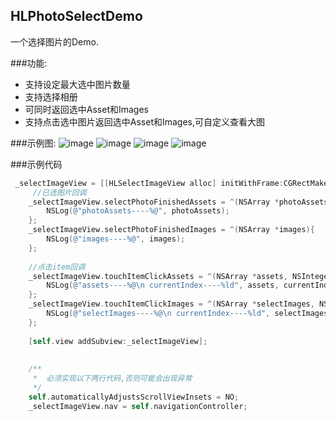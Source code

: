## HLPhotoSelectDemo
一个选择图片的Demo.

###功能:
*  支持设定最大选中图片数量
*  支持选择相册
*  可同时返回选中Asset和Images
*  支持点击选中图片返回选中Asset和Images,可自定义查看大图

###示例图:
![image](https://raw.githubusercontent.com/huanglei1926/HLPhotoSelectDemo/master/HLPhotoSelectDemo/Picture/Snip20160716_1.png)
![image](https://raw.githubusercontent.com/huanglei1926/HLPhotoSelectDemo/master/HLPhotoSelectDemo/Picture/Snip20160716_2.png)
![image](https://raw.githubusercontent.com/huanglei1926/HLPhotoSelectDemo/master/HLPhotoSelectDemo/Picture/Snip20160716_3.png)
![image](https://raw.githubusercontent.com/huanglei1926/HLPhotoSelectDemo/master/HLPhotoSelectDemo/Picture/Snip20160716_4.png)


###示例代码
```objective-c
 _selectImageView = [[HLSelectImageView alloc] initWithFrame:CGRectMake(0, 64, self.view.bounds.size.width, 200) MaxCount:3];
     //已选图片回调
    _selectImageView.selectPhotoFinishedAssets = ^(NSArray *photoAssets){
        NSLog(@"photoAssets----%@", photoAssets);
    };
    _selectImageView.selectPhotoFinishedImages = ^(NSArray *images){
        NSLog(@"images----%@", images);
    };
    
    //点击item回调
    _selectImageView.touchItemClickAssets = ^(NSArray *assets, NSInteger currentIndex){
        NSLog(@"assets----%@\n currentIndex----%ld", assets, currentIndex);
    };
    _selectImageView.touchItemClickImages = ^(NSArray *selectImages, NSInteger currentIndex){
        NSLog(@"selectImages----%@\n currentIndex----%ld", selectImages, currentIndex);
    };
    
    [self.view addSubview:_selectImageView];
    
    
    /**
     *  必须实现以下两行代码,否则可能会出现异常
     */
    self.automaticallyAdjustsScrollViewInsets = NO;
    _selectImageView.nav = self.navigationController;

```
